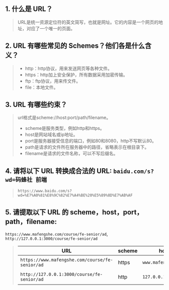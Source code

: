## 1. 什么是 URL？
   
> URL是统一资源定位符的英文简写，也就是网址。它的内容是一个网页的地址，对应了一个唯一的页面。

## 2. URL 有哪些常见的 Schemes？他们各是什么含义？

> * http：http协议，用来发送网页等各种文件。
> * https：http加上安全保护，所有数据采用加密传输。
> * ftp：ftp协议，用来传文件。
> * file：本地文件。

## 3. URL 有哪些约束？

> url格式是scheme://host:port/path/filename。
> * scheme是服务类型，例如http和https。
> * host是网站域名或ip地址。
> * port是服务器接受信息的端口，例如80和8080，http不写默认80。
> * path是请求的文件所在服务器中的路径，省略表示在根目录下。
> * filename是请求的文件名称，可以不写后缀名。

## 4. 请将以下 URL 转换成合法的 URL: `baidu.com/s?wd=码蜂社 前端`

> `https://www.baidu.com/s?wd=%E7%A0%81%E8%9C%82%E7%A4%BE%20%E5%89%8D%E7%AB%AF`

## 5. 请提取以下 URL 的 scheme，host，port，path，filename:
`https://www.mafengshe.com/course/fe-senior/ad`, 
`http://127.0.0.1:3000/course/fe-senior/ad`

> | URL | scheme | host | port | path | filename |
> | --- | ------ | ---- | ---- | ---- | -------- |
> | `https://www.mafengshe.com/course/fe-senior/ad` | https | `www.mafengshe.com` | 80 | course/fe-senior | ad |
> | `http://127.0.0.1:3000/course/fe-senior/ad` | http | `127.0.0.1` | 3000 | course/fe-senior | ad